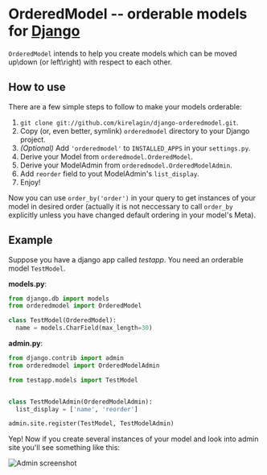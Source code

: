 OrderedModel -- orderable models for [Django](http://www.djangoproject.com/)
========================================================

`OrderedModel` intends to help you create models which can be
moved up\\down (or left\\right) with respect to each other.

How to use
-------------

There are a few simple steps to follow to make your models orderable:

1. `git clone git://github.com/kirelagin/django-orderedmodel.git`.
2. Copy (or, even better, symlink) `orderedmodel` directory to your
   Django project.
3. _(Optional)_ Add `'orderedmodel'` to `INSTALLED_APPS` in your `settings.py`.
4. Derive your Model from `orderedmodel.OrderedModel`.
5. Derive your ModelAdmin from `orderedmodel.OrderedModelAdmin`.
6. Add `reorder` field to yout ModelAdmin's `list_display`.
7. Enjoy!

Now you can use `order_by('order')` in your query to get instances of your model
in desired order (actually it is not neccessary to call `order_by` explicitly
unless you have changed default ordering in your model's Meta).

Example
-------

Suppose you have a django app called _testapp_.
You need an orderable model `TestModel`.

**models.py**:

```python
from django.db import models
from orderedmodel import OrderedModel

class TestModel(OrderedModel):
  name = models.CharField(max_length=30)
```

**admin.py**:

```python
from django.contrib import admin
from orderedmodel import OrderedModelAdmin

from testapp.models import TestModel


class TestModelAdmin(OrderedModelAdmin):
  list_display = ['name', 'reorder']

admin.site.register(TestModel, TestModelAdmin)
```


Yep! Now if you create several instances of your model
and look into admin site you'll see something like this:

![Admin screenshot](http://kirelagin.ru/~kirrun/orderedmodel/admin.png)

